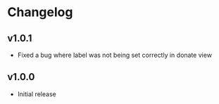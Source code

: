 # Changelog

## v1.0.1

- Fixed a bug where label was not being set correctly in donate view

## v1.0.0

- Initial release
